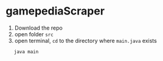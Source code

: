 # gamepediaScraper
1. Download the repo
2. open folder `src`
3. open terminal, `cd` to the directory where `main.java` exists
 ```javac main.java
    java main
```
